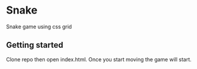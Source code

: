 # Snake
Snake game using css grid

## Getting started
Clone repo then open index.html. Once you start moving the game will start. 
